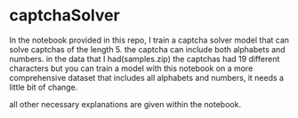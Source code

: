 # captchaSolver

In the notebook provided in this repo, I train a captcha solver model that can solve captchas of the length 5. the captcha can include both alphabets and numbers. in the data
that I had(samples.zip) the captchas had 19 different characters but you can train a model with this notebook on a more comprehensive dataset that includes all alphabets and 
numbers, it needs a little bit of change. 

all other necessary explanations are given within the notebook.
